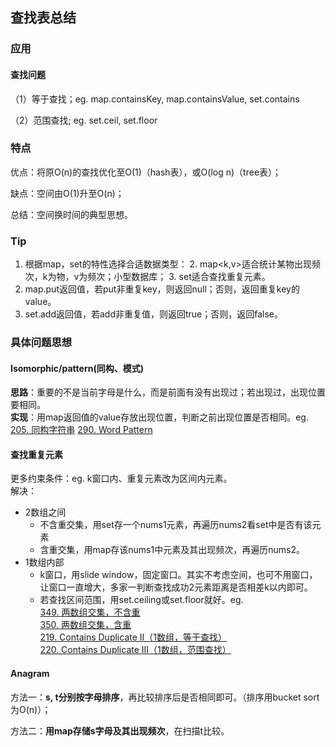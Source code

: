 ## 查找表总结

### 应用
#### 查找问题
（1）等于查找；eg. map.containsKey, map.containsValue, set.contains

（2）范围查找; eg. set.ceil, set.floor

### 特点
优点：将原O(n)的查找优化至O(1)（hash表），或O(log n)（tree表）；

缺点：空间由O(1)升至O(n)；

总结：空间换时间的典型思想。

### Tip
1. 根据map，set的特性选择合适数据类型：
	2. map<k,v>适合统计某物出现频次，k为物，v为频次；小型数据库；
	3. set适合查找重复元素。
2. map.put返回值，若put非重复key，则返回null；否则，返回重复key的value。
3. set.add返回值，若add非重复值，则返回true；否则，返回false。

### 具体问题思想
#### Isomorphic/pattern(同构、模式)
**思路**：重要的不是当前字母是什么，而是前面有没有出现过；若出现过，出现位置要相同。  
**实现**：用map返回值的value存放出现位置，判断之前出现位置是否相同。eg.  
[205. 同构字符串](https://github.com/zhangbotong/LeetCode/blob/master/problems/2.%20Hash-Table/205.%20Isomorphic%20Strings(%E5%90%8C%E6%9E%84%E5%AD%97%E7%AC%A6%E4%B8%B2%EF%BC%89.md))  
[290. Word Pattern](https://github.com/zhangbotong/LeetCode/blob/master/problems/2.%20Hash-Table/290.%20Word%20Pattern%20.md)

#### 查找重复元素
更多约束条件：eg. k窗口内、重复元素改为区间内元素。  
解决：  

* 2数组之间
	* 不含重交集，用set存一个nums1元素，再遍历nums2看set中是否有该元素
	* 含重交集，用map存该nums1中元素及其出现频次，再遍历nums2。
* 1数组内部
	* k窗口，用slide window，固定窗口。其实不考虑空间，也可不用窗口，让窗口一直增大，多家一判断查找成功2元素距离是否相差k以内即可。
	* 若查找区间范围，用set.ceiling或set.floor就好。eg.  
[349. 两数组交集，不含重](https://github.com/zhangbotong/LeetCode/blob/master/problems/2.%20Hash-Table/349.%20Intersection%20of%20Two%20Arrays%EF%BC%88%E4%B8%A4%E6%95%B0%E7%BB%84%E4%BA%A4%E9%9B%86%EF%BC%8C%E4%B8%8D%E5%90%AB%E9%87%8D%EF%BC%89.md)  
[350. 两数组交集，含重](https://github.com/zhangbotong/LeetCode/blob/master/problems/2.%20Hash-Table/350.%20Intersection%20of%20Two%20Arrays%20II(%E4%B8%A4%E6%95%B0%E7%BB%84%E4%BA%A4%E9%9B%86%EF%BC%8C%E5%90%AB%E9%87%8D).md)  
[219. Contains Duplicate II（1数组，等于查找）](https://github.com/zhangbotong/LeetCode/blob/master/problems/2.%20Hash-Table/219.%20Contains%20Duplicate%20II.md)  
[220. Contains Duplicate III（1数组，范围查找）](https://github.com/zhangbotong/LeetCode/blob/master/problems/2.%20Hash-Table/220.%20Contains%20Duplicate%20III(%E8%8C%83%E5%9B%B4%E6%9F%A5%E6%89%BE).md)

#### Anagram
方法一：**s, t分别按字母排序**，再比较排序后是否相同即可。（排序用bucket sort为O(n)）；

方法二：**用map存储s字母及其出现频次**，在扫描t比较。







